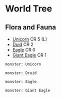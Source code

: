 # World Tree

## Flora and Fauna

* [Unicorn](https://www.dndbeyond.com/monsters/17042-unicorn) CR 5 (L)
* [Duid](https://www.dndbeyond.com/monsters/16848-druid) CR 2
* [Eagle](https://www.dndbeyond.com/monsters/16852-eagle) CR 0
* [Giant Eagle](https://www.dndbeyond.com/monsters/16881-giant-eagle) CR 1


```statblock
monster: Unicorn
```

```statblock
monster: Druid
```

```statblock
monster: Eagle
```

```statblock
monster: Giant Eagle
```